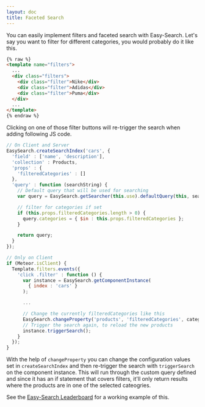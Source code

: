 ```yaml
---
layout: doc
title: Faceted Search
---
```


You can easily implement filters and faceted search with Easy-Search. Let's say you want to filter for different categories, you would probably do it like this.

```html
{% raw %}
<template name="filters">
  ...
  <div class="filters">
    <div class="filter">Nike</div>
    <div class="filter">Adidas</div>
    <div class="filter">Puma</div>
  </div>
  ...
</template>
{% endraw %}
```

Clicking on one of those filter buttons will re-trigger the search when adding following JS code.

```javascript
// On Client and Server
EasySearch.createSearchIndex('cars', {
  'field' : ['name', 'description'],
  'collection' : Products,
  'props' : {
    'filteredCategories' : []
  },
  'query' : function (searchString) {
    // Default query that will be used for searching
    var query = EasySearch.getSearcher(this.use).defaultQuery(this, searchString);

    // filter for categories if set
    if (this.props.filteredCategories.length > 0) {
      query.categories = { $in : this.props.filteredCategories };
    }

    return query;
  }
});

// Only on Client
if (Meteor.isClient) {
  Template.filters.events({
    'click .filter' : function () {
      var instance = EasySearch.getComponentInstance(
        { index : 'cars' }
      );

      ...

      // Change the currently filteredCategories like this
      EasySearch.changeProperty('products', 'filteredCategories', categories);
      // Trigger the search again, to reload the new products
      instance.triggerSearch();
    }
  });
}
```

With the help of ```changeProperty``` you can change the configuration values set in ```createSearchIndex``` and then re-trigger the search with ```triggerSearch``` on the component instance. 
This will run through the custom query defined and since it has an if statement that covers filters, it'll only return results where the products are in one of the selected cateogries.

See the [Easy-Search Leaderboard](https://github.com/matteodem/easy-search-leaderboard) for a working example of this.
